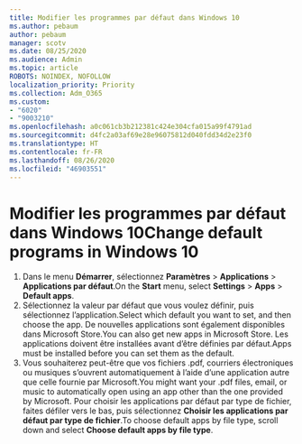```yaml
---
title: Modifier les programmes par défaut dans Windows 10
ms.author: pebaum
author: pebaum
manager: scotv
ms.date: 08/25/2020
ms.audience: Admin
ms.topic: article
ROBOTS: NOINDEX, NOFOLLOW
localization_priority: Priority
ms.collection: Adm_O365
ms.custom:
- "6020"
- "9003210"
ms.openlocfilehash: a0c061cb3b212381c424e304cfa015a99f4791ad
ms.sourcegitcommit: d4fc2a03af69e28e96075812d040fdd34d2e23f0
ms.translationtype: HT
ms.contentlocale: fr-FR
ms.lasthandoff: 08/26/2020
ms.locfileid: "46903551"
---
```

# <a name="change-default-programs-in-windows-10"></a><span data-ttu-id="ccb56-102">Modifier les programmes par défaut dans Windows 10</span><span class="sxs-lookup"><span data-stu-id="ccb56-102">Change default programs in Windows 10</span></span>

1. <span data-ttu-id="ccb56-103">Dans le menu **Démarrer**, sélectionnez **Paramètres** > **Applications** > **Applications par défaut**.</span><span class="sxs-lookup"><span data-stu-id="ccb56-103">On the  **Start**  menu, select **Settings** > **Apps** > **Default apps**.</span></span>
2. <span data-ttu-id="ccb56-104">Sélectionnez la valeur par défaut que vous voulez définir, puis sélectionnez l’application.</span><span class="sxs-lookup"><span data-stu-id="ccb56-104">Select which default you want to set, and then choose the app.</span></span> <span data-ttu-id="ccb56-105">De nouvelles applications sont également disponibles dans Microsoft Store.</span><span class="sxs-lookup"><span data-stu-id="ccb56-105">You can also get new apps in Microsoft Store.</span></span> <span data-ttu-id="ccb56-106">Les applications doivent être installées avant d’être définies par défaut.</span><span class="sxs-lookup"><span data-stu-id="ccb56-106">Apps must be installed before you can set them as the default.</span></span>
3. <span data-ttu-id="ccb56-107">Vous souhaiterez peut-être que vos fichiers .pdf, courriers électroniques ou musiques s’ouvrent automatiquement à l’aide d’une application autre que celle fournie par Microsoft.</span><span class="sxs-lookup"><span data-stu-id="ccb56-107">You might want your .pdf files, email, or music to automatically open using an app other than the one provided by Microsoft.</span></span> <span data-ttu-id="ccb56-108">Pour choisir les applications par défaut par type de fichier, faites défiler vers le bas, puis sélectionnez  **Choisir les applications par défaut par type de fichier**.</span><span class="sxs-lookup"><span data-stu-id="ccb56-108">To choose default apps by file type, scroll down and select  **Choose default apps by file type**.</span></span>